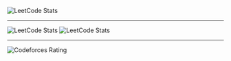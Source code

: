 ![LeetCode Stats](https://leetcard.jacoblin.cool/john_coding_as_learning?ext=contest&theme=unicorn)

---

![LeetCode Stats](https://leetcard.jacoblin.cool/ChungChengEn?ext=heatmap)
![LeetCode Stats](https://leetcard.jacoblin.cool/ChungChengEn?ext=contest)

---

![Codeforces Rating](https://cfviz.vercel.app/john_coding_as_learning)
